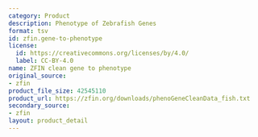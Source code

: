 ```yaml
---
category: Product
description: Phenotype of Zebrafish Genes
format: tsv
id: zfin.gene-to-phenotype
license:
  id: https://creativecommons.org/licenses/by/4.0/
  label: CC-BY-4.0
name: ZFIN clean gene to phenotype
original_source:
- zfin
product_file_size: 42545110
product_url: https://zfin.org/downloads/phenoGeneCleanData_fish.txt
secondary_source:
- zfin
layout: product_detail
---
```

